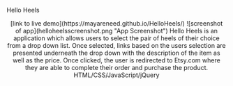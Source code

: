 Hello Heels
<center>
[link to live demo](https://mayareneed.github.io/HelloHeels/) 
![screenshot of app](helloheelsscreenshot.png "App Screenshot")
Hello Heels is an application which allows users to select the pair of heels of their choice from a drop down list. Once selected, links based on the users selection are presented underneath the drop down with the description of the item as well as the price. Once clicked, the user is redirected to Etsy.com where they are able to complete their order and purchase the product.
<center>
HTML/CSS/JavaScript/jQuery 
</center>